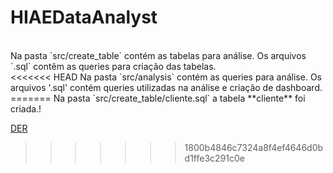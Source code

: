 # HIAEDataAnalyst
<br>
Na pasta `src/create_table` contém as tabelas para análise. Os arquivos `.sql` contêm as queries para criação das tabelas.
<br>
<<<<<<< HEAD
Na pasta `src/analysis` contém as queries para análise. Os arquivos '.sql' contém queries utilizadas na análise e criação de dashboard. 
=======
Na pasta `src/create_table/cliente.sql` a tabela **cliente** foi criada.!


[DER](https://user-images.githubusercontent.com/105821422/208822627-8ba8cfef-8f07-4344-a842-a5953a9f674a.jpg)
>>>>>>> 1800b4846c7324a8f4ef4646d0bd1ffe3c291c0e
